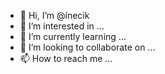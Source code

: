 - 👋 Hi, I’m @inecik
- 👀 I’m interested in ...
- 🌱 I’m currently learning ...
- 💞️ I’m looking to collaborate on ...
- 📫 How to reach me ...

<!---
inecik/inecik is a ✨ special ✨ repository because its `README.md` (this file) appears on your GitHub profile.
You can click the Preview link to take a look at your changes.
--->
